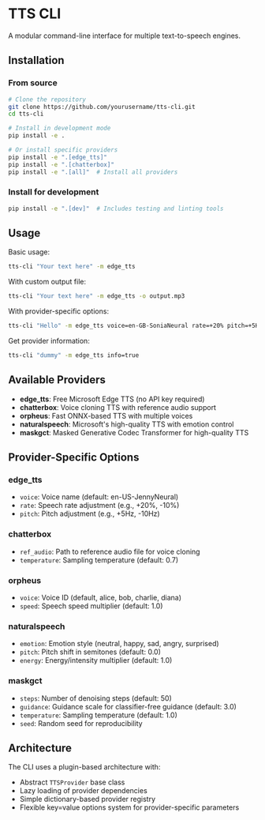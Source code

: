 # TTS CLI

A modular command-line interface for multiple text-to-speech engines.

## Installation

### From source

```bash
# Clone the repository
git clone https://github.com/yourusername/tts-cli.git
cd tts-cli

# Install in development mode
pip install -e .

# Or install specific providers
pip install -e ".[edge_tts]"
pip install -e ".[chatterbox]"
pip install -e ".[all]"  # Install all providers
```

### Install for development

```bash
pip install -e ".[dev]"  # Includes testing and linting tools
```

## Usage

Basic usage:
```bash
tts-cli "Your text here" -m edge_tts
```

With custom output file:
```bash
tts-cli "Your text here" -m edge_tts -o output.mp3
```

With provider-specific options:
```bash
tts-cli "Hello" -m edge_tts voice=en-GB-SoniaNeural rate=+20% pitch=+5Hz
```

Get provider information:
```bash
tts-cli "dummy" -m edge_tts info=true
```

## Available Providers

- **edge_tts**: Free Microsoft Edge TTS (no API key required)
- **chatterbox**: Voice cloning TTS with reference audio support
- **orpheus**: Fast ONNX-based TTS with multiple voices
- **naturalspeech**: Microsoft's high-quality TTS with emotion control
- **maskgct**: Masked Generative Codec Transformer for high-quality TTS

## Provider-Specific Options

### edge_tts
- `voice`: Voice name (default: en-US-JennyNeural)
- `rate`: Speech rate adjustment (e.g., +20%, -10%)
- `pitch`: Pitch adjustment (e.g., +5Hz, -10Hz)

### chatterbox
- `ref_audio`: Path to reference audio file for voice cloning
- `temperature`: Sampling temperature (default: 0.7)

### orpheus
- `voice`: Voice ID (default, alice, bob, charlie, diana)
- `speed`: Speech speed multiplier (default: 1.0)

### naturalspeech
- `emotion`: Emotion style (neutral, happy, sad, angry, surprised)
- `pitch`: Pitch shift in semitones (default: 0.0)
- `energy`: Energy/intensity multiplier (default: 1.0)

### maskgct
- `steps`: Number of denoising steps (default: 50)
- `guidance`: Guidance scale for classifier-free guidance (default: 3.0)
- `temperature`: Sampling temperature (default: 1.0)
- `seed`: Random seed for reproducibility

## Architecture

The CLI uses a plugin-based architecture with:
- Abstract `TTSProvider` base class
- Lazy loading of provider dependencies
- Simple dictionary-based provider registry
- Flexible key=value options system for provider-specific parameters